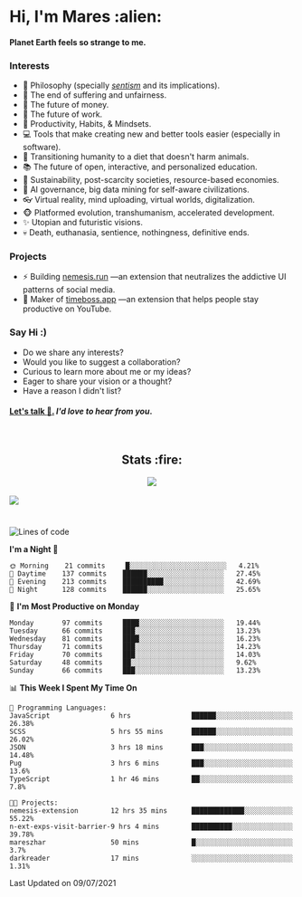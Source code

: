 <h1>Hi, I'm Mares :alien:</h1>

#### Planet Earth feels so strange to me.

### **Interests**

- 🌊 Philosophy (specially [_sentism_][sentismmedium] and its implications).
- 🎯 The end of suffering and unfairness.
- 💸 The future of money.
- 💼 The future of work.
- 🧠 Productivity, Habits, & Mindsets.
- 💻 Tools that make creating new and better tools easier (especially in software).
- 🥗 Transitioning humanity to a diet that doesn't harm animals.
- 📚 The future of open, interactive, and personalized education.
- 🌱 Sustainability, post-scarcity societies, resource-based economies.
- 🤖 AI governance, big data mining for self-aware civilizations.
- 👓 Virtual reality, mind uploading, virtual worlds, digitalization.
- 🐵 Platformed evolution, transhumanism, accelerated development.
- ✨ Utopian and futuristic visions.
- 💀 Death, euthanasia, sentience, nothingness, definitive ends.


### **Projects**

- ⚡ Building [nemesis.run](https://nemesis.run) —an extension that neutralizes the addictive UI patterns of social media.
- 💎 Maker of [timeboss.app](https://timeboss.app) —an extension that helps people stay productive on YouTube.


### **Say Hi :)**

- Do we share any interests?
- Would you like to suggest a collaboration?
- Curious to learn more about me or my ideas?
- Eager to share your vision or a thought?
- Have a reason I didn't list?

#### [Let's talk :wave:.](mailto:mareszhar@gmail.com) _I'd love to hear from you_.

[sentismmedium]: https://medium.com/@mareszhar/born-a-prisoner-a-reflection-about-life-its-struggles-and-a-plan-to-escape-d8566ce9b026

<br>

<h2 align="center">Stats :fire:</h2>

<div align="center">
  <img src="https://github-readme-streak-stats.herokuapp.com?user=mareszhar&theme=black-ice&hide_border=true&stroke=FFFFFF15&ring=DF8FFE&fire=DF8FFE&currStreakLabel=DF8FFE&background=1A232A&currStreakNum=86FFAB&dates=B1AAB3FF">
</div>

<br>

<img src="https://activity-graph.herokuapp.com/graph?username=mareszhar&theme=nord&bg_color=00000000&color=979797&line=DF8FFE&point=00000000&area=true&hide_border=true">

<br>

<h1></h1>

<!--START_SECTION:waka-->
![Lines of code](https://img.shields.io/badge/From%20Hello%20World%20I%27ve%20Written-106490%20lines%20of%20code-blue)

**I'm a Night 🦉** 

```text
🌞 Morning    21 commits     █░░░░░░░░░░░░░░░░░░░░░░░░   4.21% 
🌆 Daytime    137 commits    ██████░░░░░░░░░░░░░░░░░░░   27.45% 
🌃 Evening    213 commits    ██████████░░░░░░░░░░░░░░░   42.69% 
🌙 Night      128 commits    ██████░░░░░░░░░░░░░░░░░░░   25.65%

```
📅 **I'm Most Productive on Monday** 

```text
Monday       97 commits     ████░░░░░░░░░░░░░░░░░░░░░   19.44% 
Tuesday      66 commits     ███░░░░░░░░░░░░░░░░░░░░░░   13.23% 
Wednesday    81 commits     ████░░░░░░░░░░░░░░░░░░░░░   16.23% 
Thursday     71 commits     ███░░░░░░░░░░░░░░░░░░░░░░   14.23% 
Friday       70 commits     ███░░░░░░░░░░░░░░░░░░░░░░   14.03% 
Saturday     48 commits     ██░░░░░░░░░░░░░░░░░░░░░░░   9.62% 
Sunday       66 commits     ███░░░░░░░░░░░░░░░░░░░░░░   13.23%

```


📊 **This Week I Spent My Time On** 

```text
💬 Programming Languages: 
JavaScript               6 hrs               ██████░░░░░░░░░░░░░░░░░░░   26.38% 
SCSS                     5 hrs 55 mins       ██████░░░░░░░░░░░░░░░░░░░   26.02% 
JSON                     3 hrs 18 mins       ███░░░░░░░░░░░░░░░░░░░░░░   14.48% 
Pug                      3 hrs 6 mins        ███░░░░░░░░░░░░░░░░░░░░░░   13.6% 
TypeScript               1 hr 46 mins        ██░░░░░░░░░░░░░░░░░░░░░░░   7.8%

🐱‍💻 Projects: 
nemesis-extension        12 hrs 35 mins      █████████████░░░░░░░░░░░░   55.22% 
n-ext-exps-visit-barrier-9 hrs 4 mins        ██████████░░░░░░░░░░░░░░░   39.78% 
mareszhar                50 mins             █░░░░░░░░░░░░░░░░░░░░░░░░   3.7% 
darkreader               17 mins             ░░░░░░░░░░░░░░░░░░░░░░░░░   1.31%

```


 Last Updated on 09/07/2021
<!--END_SECTION:waka-->

